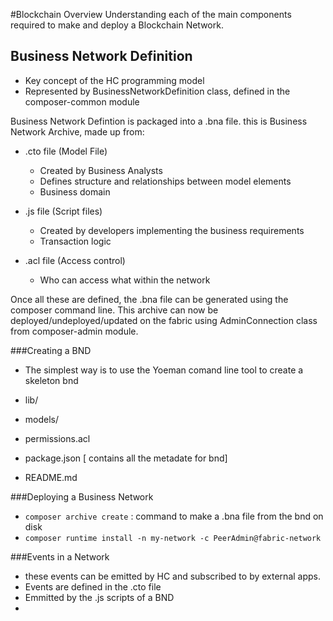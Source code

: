 #Blockchain Overview
	Understanding each of the main components required to make and deploy a Blockchain Network.

## Business Network Definition
- Key concept of the HC programming model
- Represented by BusinessNetworkDefinition class, defined in the composer-common module

Business Network Defintion is packaged into a .bna file. this is Business Network Archive, made up from:

- .cto file (Model File)
	- Created by Business Analysts
	- Defines structure and relationships between model elements
	- Business domain

- .js file (Script files)
	- Created by developers implementing the business requirements
	- Transaction logic

- .acl file (Access control)
	- Who can access what within the network

Once all these are defined, the .bna file can be generated using the composer command line. This archive can now be deployed/undeployed/updated on the fabric using AdminConnection class from composer-admin module.


###Creating a BND
- The simplest way is to use the Yoeman comand line tool to create a skeleton bnd

- lib/
- models/
- permissions.acl
- package.json [  contains all the metadate for bnd]
- README.md

###Deploying a Business Network

- `composer archive create` : command to make a .bna file from the bnd on disk
- `composer runtime install -n my-network -c PeerAdmin@fabric-network` 

###Events in a Network

- these events can be emitted by HC and subscribed to by external apps. 
- Events are defined in the .cto file
- Emmitted by the .js scripts of a BND
- 